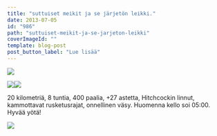 ```yaml
---
title: "suttuiset meikit ja se järjetön leikki."
date: 2013-07-05
id: "986"
path: "suttuiset-meikit-ja-se-jarjeton-leikki"
coverImageId: ""
template: blog-post
post_button_label: "Lue lisää"
---
```


[![](/images/2013-07-05-317.jpg)](http://2.bp.blogspot.com/-wLIGhnL8bW0/UdciYptENqI/AAAAAAAAGLw/HcQv6LJ6O48/s1600/2013-07-05-317.jpg)

[![](/images/2013-07-05-327.jpg)](http://3.bp.blogspot.com/-lRNf0WOG1PU/UdciY4U25iI/AAAAAAAAGMA/akUhEVg3Eog/s1600/2013-07-05-327.jpg)[![](/images/2013-07-05-329.jpg)](http://2.bp.blogspot.com/-LUFG99goULo/UdciYxKdm8I/AAAAAAAAGME/GV74iTNJ6d4/s1600/2013-07-05-329.jpg)

20 kilometriä, 8 tuntia, 400 paalia, +27 astetta, Hitchcockin linnut, kammottavat rusketusrajat, onnellinen väsy. Huomenna kello soi 05:00. Hyvää yötä!

[![](/images/ak.jpg)](http://3.bp.blogspot.com/-lsX8inAPQ_k/UdciZB_74fI/AAAAAAAAGL0/SrE00kH7d2U/s1600/ak.jpg)
